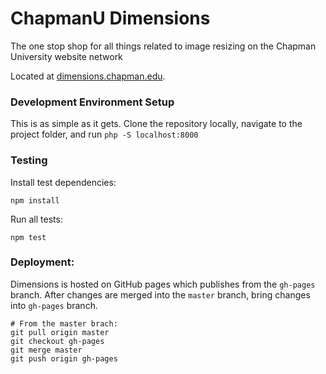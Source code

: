 # ChapmanU Dimensions
The one stop shop for all things related to image resizing on the Chapman University website network

Located at [dimensions.chapman.edu](http://dimensions.chapman.edu).

### Development Environment Setup
This is as simple as it gets. Clone the repository locally, navigate to the project folder, and run `php -S localhost:8000`

### Testing
Install test dependencies:

  `npm install`

Run all tests:

  `npm test`

### Deployment:
Dimensions is hosted on GitHub pages which publishes from the `gh-pages` branch.
After changes are merged into the `master` branch, bring changes into `gh-pages` branch.

    # From the master brach:
    git pull origin master
    git checkout gh-pages
    git merge master
    git push origin gh-pages